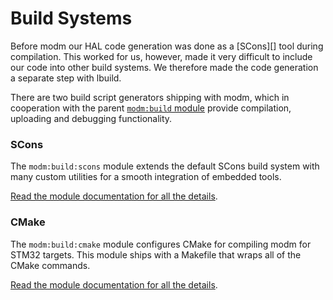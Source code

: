 # Build Systems

Before modm our HAL code generation was done as a [SCons][] tool during 
compilation. This worked for us, however, made it very difficult to include
our code into other build systems.
We therefore made the code generation a separate step with lbuild.

There are two build script generators shipping with modm, which in cooperation
with the parent [`modm:build` module](module/modm-build) provide compilation,
uploading and debugging functionality.

### SCons

The `modm:build:scons` module extends the default SCons build system with many
custom utilities for a smooth integration of embedded tools.

[Read the module documentation for all the details](module/modm-build-scons).

### CMake

The `modm:build:cmake` module configures CMake
for compiling modm for STM32 targets.
This module ships with a Makefile that wraps all of the CMake commands.

[Read the module documentation for all the details](module/modm-build-cmake).